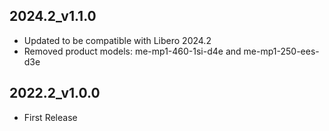 ## 2024.2_v1.1.0
* Updated to be compatible with Libero 2024.2
* Removed product models: me-mp1-460-1si-d4e and me-mp1-250-ees-d3e

## 2022.2_v1.0.0
  * First Release
